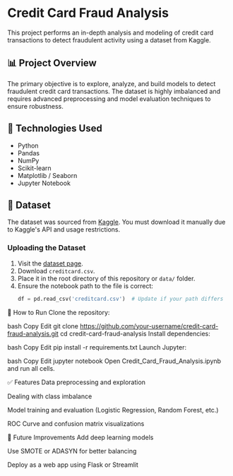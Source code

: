 # Credit Card Fraud Analysis

This project performs an in-depth analysis and modeling of credit card transactions to detect fraudulent activity using a dataset from Kaggle.

## 📊 Project Overview

The primary objective is to explore, analyze, and build models to detect fraudulent credit card transactions. The dataset is highly imbalanced and requires advanced preprocessing and model evaluation techniques to ensure robustness.

## 🧰 Technologies Used

- Python
- Pandas
- NumPy
- Scikit-learn
- Matplotlib / Seaborn
- Jupyter Notebook

## 📁 Dataset

The dataset was sourced from [Kaggle](https://www.kaggle.com/mlg-ulb/creditcardfraud). You must download it manually due to Kaggle's API and usage restrictions.

### Uploading the Dataset

1. Visit the [dataset page](https://www.kaggle.com/mlg-ulb/creditcardfraud).
2. Download `creditcard.csv`.
3. Place it in the root directory of this repository or `data/` folder.
4. Ensure the notebook path to the file is correct:
   ```python
   df = pd.read_csv('creditcard.csv')  # Update if your path differs
🧪 How to Run
Clone the repository:

bash
Copy
Edit
git clone https://github.com/your-username/credit-card-fraud-analysis.git
cd credit-card-fraud-analysis
Install dependencies:

bash
Copy
Edit
pip install -r requirements.txt
Launch Jupyter:

bash
Copy
Edit
jupyter notebook
Open Credit_Card_Fraud_Analysis.ipynb and run all cells.

✅ Features
Data preprocessing and exploration

Dealing with class imbalance

Model training and evaluation (Logistic Regression, Random Forest, etc.)

ROC Curve and confusion matrix visualizations

📌 Future Improvements
Add deep learning models

Use SMOTE or ADASYN for better balancing

Deploy as a web app using Flask or Streamlit

